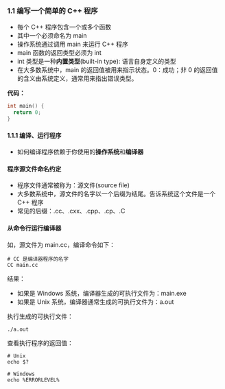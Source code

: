 ### 1.1 编写一个简单的 C++ 程序

- 每个 C++ 程序包含一个或多个函数
- 其中一个必须命名为 main
- 操作系统通过调用 main 来运行 C++ 程序
- main 函数的返回类型必须为 int
- int 类型是一种**内置类型**(built-in type): 语言自身定义的类型
- 在大多数系统中，main 的返回值被用来指示状态。0：成功；非 0 的返回值的含义由系统定义，通常用来指出错误类型。

**代码：**
```c++
int main() {
  return 0;
}
```

#### 1.1.1 编译、运行程序

- 如何编译程序依赖于你使用的**操作系统**和**编译器**

#### 程序源文件命名约定

- 程序文件通常被称为：源文件(source file)
- 大多数系统中，源文件的名字以一个后缀为结尾。告诉系统这个文件是一个 C++ 程序
- 常见的后缀：.cc、.cxx、.cpp、.cp、.C

#### 从命令行运行编译器

如，源文件为 main.cc，编译命令如下：
```shell
# CC 是编译器程序的名字
CC main.cc
```

结果：
- 如果是 Windows 系统，编译器生成的可执行文件为：main.exe
- 如果是 Unix 系统，编译器通常生成的可执行文件为：a.out

执行生成的可执行文件：
```shell
./a.out
```

查看执行程序的返回值：
```shell
# Unix
echo $?

# Windows
echo %ERRORLEVEL%
```